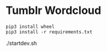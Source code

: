 # Tumblr Wordcloud 

    pip3 install wheel
    pip3 install -r requirements.txt

   ./startdev.sh

